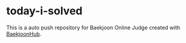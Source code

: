# today-i-solved
This is a auto push repository for Baekjoon Online Judge created with [BaekjoonHub](https://github.com/BaekjoonHub/BaekjoonHub).

